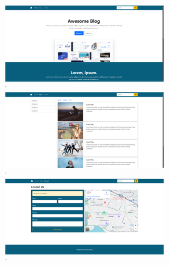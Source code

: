 ![Site Preview 1](/img/readme%20(1).png "Site Preview 1").

![Site Preview 2](/img/readme%20(2).png "Site Preview 2").

![Site Preview 3](/img/readme%20(3).png "Site Preview 3").